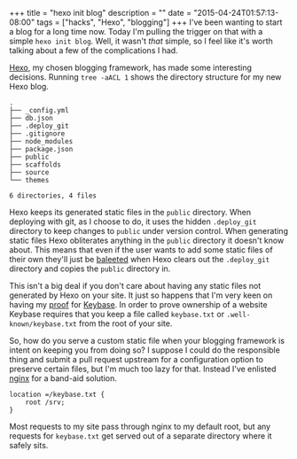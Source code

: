 +++
title = "hexo init blog"
description = ""
date = "2015-04-24T01:57:13-08:00"
tags = ["hacks", "Hexo", "blogging"]
+++
I've been wanting to start a blog for a long time now. Today I'm pulling the
trigger on that with a simple `hexo init blog`. Well, it wasn't _that_ simple,
so I feel like it's worth talking about a few of the complications I had.


[Hexo](https://hexo.io/), my chosen blogging framework, has made some
interesting decisions. Running `tree -aACL 1` shows the directory structure for
my new Hexo blog.

```
.
├── _config.yml
├── db.json
├── .deploy_git
├── .gitignore
├── node_modules
├── package.json
├── public
├── scaffolds
├── source
└── themes

6 directories, 4 files
```

Hexo keeps its generated static files in the `public` directory. When deploying
with git, as I choose to do, it uses the hidden `.deploy_git` directory to keep
changes to `public` under version control. When generating static files Hexo
obliterates anything in the `public` directory it doesn't know about. This
means that even if the user wants to add some static files of their own they'll
just be [baleeted](https://www.youtube.com/watch?v=07h0ksKx5sM) when Hexo
clears out the `.deploy_git` directory and copies the `public` directory in.


This isn't a big deal if you don't care about having any static files not
generated by Hexo on your site. It just so happens that I'm very keen on having
my [proof](https://tuckersiemens.com/keybase.txt) for
[Keybase](https://keybase.io). In order to prove ownership of a website Keybase
requires that you keep a file called `keybase.txt` or `.well-known/keybase.txt`
from the root of your site.


So, how do you serve a custom static file when your blogging framework is
intent on keeping you from doing so? I suppose I could do the responsible thing
and submit a pull request upstream for a configuration option to preserve
certain files, but I'm much too lazy for that. Instead I've enlisted
[nginx](http://nginx.org/) for a band-aid solution.

```nginx
location =/keybase.txt {
    root /srv;
}
```

Most requests to my site pass through nginx to my default root, but any
requests for `keybase.txt` get served out of a separate directory where it
safely sits.
